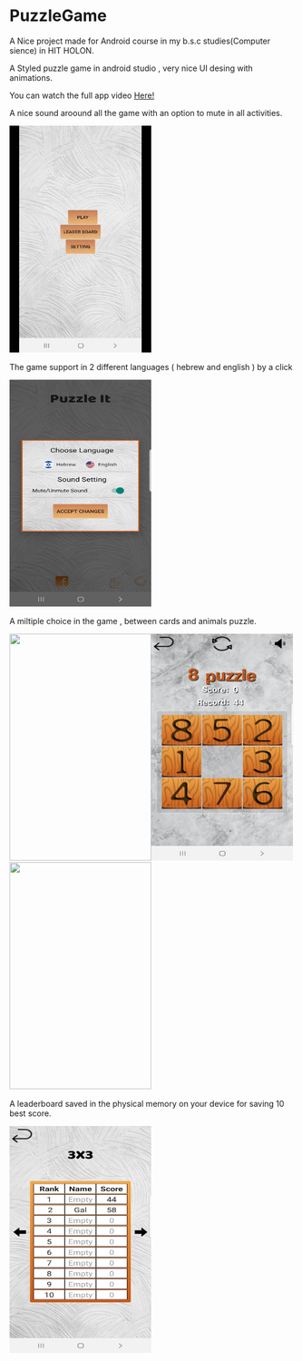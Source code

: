 # PuzzleGame

A Nice project made for Android course in my b.s.c studies(Computer sience) in HIT HOLON.

A Styled puzzle game in android studio , very nice UI desing with animations.

You can watch the full app video [Here!](https://www.youtube.com/watch?v=cUmOqlavEpc&t=43s)

A nice sound aroound all the game with an option to mute in all activities.

<img src="/homeanimationGIT.gif" width="250" height="400"/>

The game support in 2 different languages ( hebrew and english ) by a click

<img src="/setting.jpeg" width="250" height="400"/>

A miltiple choice in the game , between cards and animals puzzle.

<img src="/difficultGIF.gif" width="250" height="400"/><img src="/cardsGame.jpeg" width="250" height="400"/><img src="/animalsGIF.gif" width="250" height="400"/>


A leaderboard saved in the physical memory on your device for saving 10 best score.

<img src="/leaderBoard.jpeg" width="250" height="400"/>




